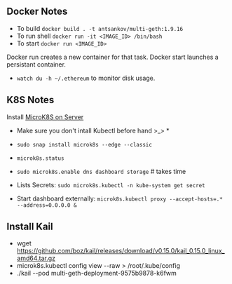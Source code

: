 ## Docker Notes
* To build `docker build . -t antsankov/multi-geth:1.9.16`
* To run shell `docker run -it <IMAGE_ID> /bin/bash` 
* To start `docker run <IMAGE_ID>`

Docker run creates a new container for that task. 
Docker start launches a persistant container.

* `watch du -h ~/.ethereum` to monitor disk usage. 

## K8S Notes
Install [MicroK8S on Server](https://thenewstack.io/deploy-a-single-node-kubernetes-instance-in-seconds-with-microk8s/)

* Make sure you don't intall Kubectl before hand >_> * 

* `sudo snap install microk8s --edge --classic`
* `microk8s.status` 
* `sudo microk8s.enable dns dashboard storage` # takes time 


* Lists Secrets: `sudo microk8s.kubectl -n kube-system get secret`
* Start dashboard externally: `microk8s.kubectl proxy --accept-hosts=.* --address=0.0.0.0 &` 

## Install Kail 
* wget https://github.com/boz/kail/releases/download/v0.15.0/kail_0.15.0_linux_amd64.tar.gz
* microk8s.kubectl config view --raw > /root/.kube/config
* ./kail --pod multi-geth-deployment-9575b9878-k6fwm
